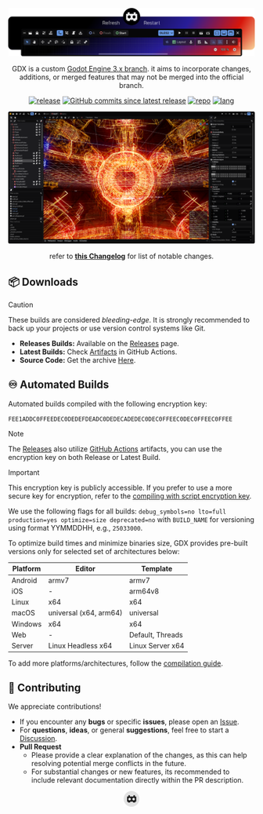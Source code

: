 <center>

<img src="thirdparty/gdx/rdm_header.png">

GDX is a custom [Godot Engine 3.x branch](https://github.com/godotengine/godot/tree/3.x). it aims to incorporate changes, additions, or merged features that may not be merged into the official branch.

[![release](https://badges.ws/github/release/naiiveprojects/gdx?color=green)](https://github.com/naiiveprojects/GDX/releases/latest)
[![GitHub commits since latest release](https://img.shields.io/github/commits-since/naiiveprojects/GDX/latest?style=flat&logo=2c2c2e&label=commit%20since%20release&labelColor=2c2c2e&color=e6653d)](https://github.com/naiiveprojects/GDX/commits/3.x)
[![repo](https://badges.ws/github/repo-size/naiiveprojects/gdx)](https://github.com/naiiveprojects/GDX/pulse/monthly)
[![lang](https://badges.ws/github/lang-size/naiiveprojects/gdx)](https://github.com/naiiveprojects/GDX/pulse/monthly)

[![changelog](thirdparty/gdx/rdm_screenshot.png)](thirdparty/gdx/CHANGELOG.md)

refer to [**this Changelog**](thirdparty/gdx/CHANGELOG.md) for list of notable changes.

</center>

## 📦 Downloads

> [!CAUTION]
> These builds are considered *bleeding-edge*. It is strongly recommended to back up your projects or use version control systems like Git.

- **Releases Builds:** Available on the [Releases](https://github.com/naiiveprojects/GDX/releases/latest) page.
- **Latest Builds:** Check [Artifacts](https://github.com/naiiveprojects/GDX/actions) in GitHub Actions.
- **Source Code:** Get the archive [Here](https://github.com/naiiveprojects/GDX/archive/refs/heads/3.x.zip).

## ♾️ Automated Builds

Automated builds compiled with the following encryption key:

```hex
FEE1ADDC0FFEEDEC0DEDEFDEADC0DEDECADEDEC0DEC0FFEEC0DEC0FFEEC0FFEE
```

> [!NOTE]
> The [Releases](https://github.com/naiiveprojects/GDX/releases/latest) also utilize [GitHub Actions](https://github.com/naiiveprojects/GDX/actions) artifacts, you can use the encryption key on both Release or Latest Build.

> [!IMPORTANT]
> This encryption key is publicly accessible. If you prefer to use a more secure key for encryption, refer to the [compiling with script encryption key](https://docs.godotengine.org/en/3.6/development/compiling/compiling_with_script_encryption_key.html).

 We use the following flags for all builds: `debug_symbols=no lto=full production=yes optimize=size deprecated=no` with `BUILD_NAME` for versioning using format YYMMDDHH, e.g., `25033000`.

To optimize build times and minimize binaries size, GDX provides pre-built versions only for selected set of architectures below:

| Platform  | Editor  | Template  |
|-----------|---------|-----------|
| Android   | armv7   | armv7     |
| iOS       | -       | arm64v8   |
| Linux     | x64     | x64       |
| macOS     | universal (x64, arm64) | universal |
| Windows   | x64     | x64       |
| Web       | -       | Default, Threads |
| Server    | Linux Headless x64 | Linux Server x64 |

To add more platforms/architectures, follow the [compilation guide](https://docs.godotengine.org/en/3.6/development/compiling/index.html).

## 🤝 Contributing

We appreciate contributions!

- If you encounter any **bugs** or specific **issues**, please open an [Issue](https://github.com/naiiveprojects/GDX/issues).
- For **questions**, **ideas**, or general **suggestions**, feel free to start a [Discussion](https://github.com/naiiveprojects/GDX/discussions).
- **Pull Request**
  - Please provide a clear explanation of the changes, as this can help resolving potential merge conflicts in the future.
  - For substantial changes or new features, its recommended to include relevant documentation directly within the PR description.

<center><img src="thirdparty/gdx/icon_white.png" width="32"></center>
